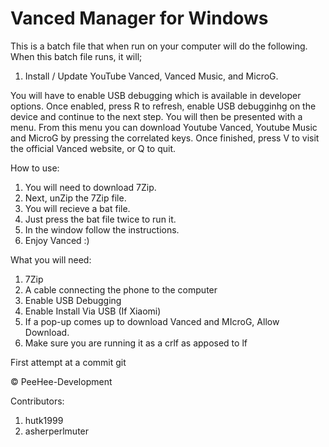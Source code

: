 # Vanced Manager for Windows


This is a batch file that when run on your computer will do the following. 
When this batch file runs, it will;
1) Install / Update YouTube Vanced, Vanced Music, and MicroG.

You will have to enable USB debugging which is available in developer options. Once enabled, press R to refresh, enable USB debugginhg on the device and continue to the next step. You will then be presented with a menu. From this menu you can download Youtube Vanced, Youtube Music and MicroG by pressing the correlated keys. Once finished, press V to visit the official Vanced website, or Q to quit. 



How to use:
1) You will need to download 7Zip.
2) Next, unZip the 7Zip file.
3) You will recieve a bat file.
4) Just press the bat file twice to run it.
5) In the window follow the instructions.
6) Enjoy Vanced :)


What you will need:
1) 7Zip
2) A cable connecting the phone to the computer
3) Enable USB Debugging
4) Enable Install Via USB (If Xiaomi)
5) If a pop-up comes up to download Vanced and MIcroG, Allow Download.
6) Make sure you are running it as a crlf as apposed to lf


First attempt at a commit git



© PeeHee-Development 

Contributors:
1) hutk1999
2) asherperlmuter
